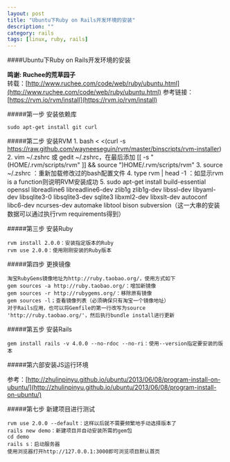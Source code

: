 ```yaml
---
layout: post
title: "Ubuntu下Ruby on Rails开发环境的安装"
description: ""
category: rails
tags: [linux, ruby, rails]
---
```



####Ubuntu下Ruby on Rails开发环境的安装

<b>鸣谢: Ruchee的荒草园子</b>
<br/>
转载：[http://www.ruchee.com/code/web/ruby/ubuntu.html](http://www.ruchee.com/code/web/ruby/ubuntu.html)
参考链接：[https://rvm.io/rvm/install](https://rvm.io/rvm/install)

#####第一步 安装依赖库

    sudo apt-get install git curl
    
#####第二步 安装RVM
    1. bash < <(curl -s https://raw.github.com/wayneeseguin/rvm/master/binscripts/rvm-installer)
    2. vim ~/.zshrc 或 gedit ~/.zshrc，在最后添加 [[ -s "\(HOME/.rvm/scripts/rvm" ]] && source "\)HOME/.rvm/scripts/rvm"
    3. source ~/.zshrc ：重新加载修改过的bash配置文件
    4. type rvm | head -1 ：如显示rvm is a function则说明RVM安装成功
    5. sudo apt-get install build-essential openssl libreadline6 libreadline6-dev zlib1g zlib1g-dev libssl-dev libyaml-dev 
    libsqlite3-0 libsqlite3-dev sqlite3 libxml2-dev libxslt-dev autoconf libc6-dev ncurses-dev automake libtool bison subversion（这一大串的安装数据可以通过执行rvm requirements得到）
    
#####第三步 安装Ruby

    rvm install 2.0.0：安装指定版本的Ruby
    rvm use 2.0.0：使用刚刚安装的Ruby版本
    
#####第四步 更换镜像

    淘宝RubyGems镜像地址为http://ruby.taobao.org/，使用方式如下
    gem sources -a http://ruby.taobao.org/：增加新镜像
    gem sources -r http://rubygems.org/：移除原有镜像
    gem sources -l；查看镜像列表（必须确保只有淘宝一个镜像地址）
    对于Rails应用，也可以将Gemfile的第一行改写为source 'http://ruby.taobao.org/'，然后执行bundle install进行更新
    
#####第五步 安装Rails

    gem install rails -v 4.0.0 --no-rdoc --no-ri：使用--version指定要安装的版本
    
#####第六部安装JS运行环境

参考：[http://zhulinpinyu.github.io/ubuntu/2013/06/08/program-install-on-ubuntu/](http://zhulinpinyu.github.io/ubuntu/2013/06/08/program-install-on-ubuntu/)

#####第七步 新建项目进行测试
    
    rvm use 2.0.0 --default：这样以后就不需要频繁地手动选择版本了
    rails new demo：新建项目并自动安装所需的gem包
    cd demo
    rails s：启动服务器
    使用浏览器打开http://127.0.0.1:3000即可浏览项目默认首页
